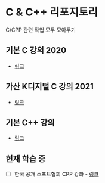 # C & C++ 리포지토리
C/CPP 관련 작업 모두 모아두기

## 기본 C 강의 2020
- [링크](./basicC/README.md)

## 가산 K디지털 C 강의 2021
- [링크](./study-Kasan/README.md)

## 기본 C++ 강의
- [링크](./basicCPP/README.md)

## 현재 학습 중
- [ ] 한국 공개 소프트협회 CPP 강좌 - [링크](./openframework/README.md)
